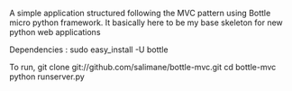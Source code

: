 A simple application structured following the MVC pattern using Bottle micro python framework.
It basically here to be my base skeleton for new python web applications


Dependencies :
    sudo easy_install -U bottle

To run,
    git clone git://github.com/salimane/bottle-mvc.git
    cd bottle-mvc
    python runserver.py
